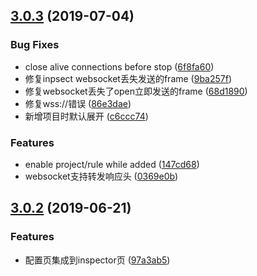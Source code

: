 ## [3.0.3](https://github.com/feix760/feproxy/compare/v3.0.2...v3.0.3) (2019-07-04)


### Bug Fixes

* close alive connections before stop ([6f8fa60](https://github.com/feix760/feproxy/commit/6f8fa60))
* 修复inpsect websocket丢失发送的frame ([9ba257f](https://github.com/feix760/feproxy/commit/9ba257f))
* 修复websocket丢失了open立即发送的frame ([68d1890](https://github.com/feix760/feproxy/commit/68d1890))
* 修复wss://错误 ([86e3dae](https://github.com/feix760/feproxy/commit/86e3dae))
* 新增项目时默认展开 ([c6ccc74](https://github.com/feix760/feproxy/commit/c6ccc74))


### Features

* enable project/rule while added ([147cd68](https://github.com/feix760/feproxy/commit/147cd68))
* websocket支持转发响应头 ([0369e0b](https://github.com/feix760/feproxy/commit/0369e0b))



## [3.0.2](https://github.com/feix760/feproxy/compare/v2.0.1...v3.0.2) (2019-06-21)

### Features

* 配置页集成到inspector页 ([97a3ab5](https://github.com/feix760/feproxy/commit/97a3ab5))



